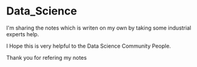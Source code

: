 # Data_Science

I'm sharing the notes which is writen on my own by taking some industrial experts help.

I Hope this is very helpful to the Data Science Community People.

Thank you for refering my notes
